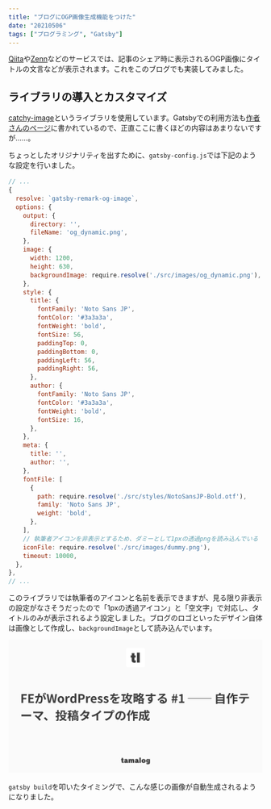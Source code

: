 ```yaml
---
title: "ブログにOGP画像生成機能をつけた"
date: "20210506"
tags: ["プログラミング", "Gatsby"]
---
```


[Qiita](https://qiita.com/)や[Zenn](https://zenn.dev/)などのサービスでは、記事のシェア時に表示されるOGP画像にタイトルの文言などが表示されます。これをこのブログでも実装してみました。

## ライブラリの導入とカスタマイズ

[catchy-image](https://github.com/kentaro-m/catchy-image)というライブラリを使用しています。Gatsbyでの利用方法も[作者さんのページ](https://blog.kentarom.com/create-gatsbyjs-plugin-to-dynamically-generate-og-images/)に書かれているので、正直ここに書くほどの内容はあまりないですが……。

ちょっとしたオリジナリティを出すために、`gatsby-config.js`では下記のような設定を行いました。

```javascript
// ...
{
  resolve: `gatsby-remark-og-image`,
  options: {
    output: {
      directory: '',
      fileName: 'og_dynamic.png',
    },
    image: {
      width: 1200,
      height: 630,
      backgroundImage: require.resolve('./src/images/og_dynamic.png'),
    },
    style: {
      title: {
        fontFamily: 'Noto Sans JP',
        fontColor: '#3a3a3a',
        fontWeight: 'bold',
        fontSize: 56,
        paddingTop: 0,
        paddingBottom: 0,
        paddingLeft: 56,
        paddingRight: 56,
      },
      author: {
        fontFamily: 'Noto Sans JP',
        fontColor: '#3a3a3a',
        fontWeight: 'bold',
        fontSize: 16,
      },
    },
    meta: {
      title: '',
      author: '',
    },
    fontFile: [
      {
        path: require.resolve('./src/styles/NotoSansJP-Bold.otf'),
        family: 'Noto Sans JP',
        weight: 'bold',
      },
    ],
    // 執筆者アイコンを非表示とするため、ダミーとして1pxの透過pngを読み込んでいる
    iconFile: require.resolve('./src/images/dummy.png'),
    timeout: 10000,
  },
},
// ...
```

このライブラリでは執筆者のアイコンと名前を表示できますが、見る限り非表示の設定がなさそうだったので「1pxの透過アイコン」と「空文字」で対応し、タイトルのみが表示されるよう設定しました。ブログのロゴといったデザイン自体は画像として作成し、`backgroundImage`として読み込んでいます。

![サンプル](./01.png)

`gatsby build`を叩いたタイミングで、こんな感じの画像が自動生成されるようになりました。
